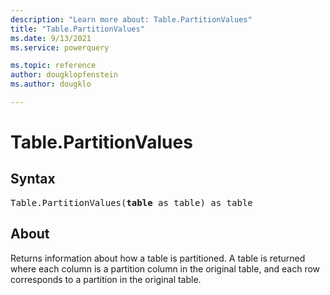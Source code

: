 ```yaml
---
description: "Learn more about: Table.PartitionValues"
title: "Table.PartitionValues"
ms.date: 9/13/2021
ms.service: powerquery

ms.topic: reference
author: dougklopfenstein
ms.author: dougklo

---
```

# Table.PartitionValues

## Syntax

<pre>
Table.PartitionValues(<b>table</b> as table) as table
</pre>

## About

Returns information about how a table is partitioned. A table is returned where each column is a partition column in the original table, and each row corresponds to a partition in the original table.
